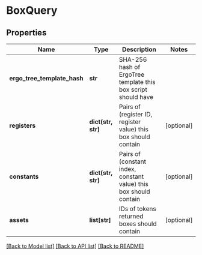# BoxQuery

## Properties
Name | Type | Description | Notes
------------ | ------------- | ------------- | -------------
**ergo_tree_template_hash** | **str** | SHA-256 hash of ErgoTree template this box script should have | 
**registers** | **dict(str, str)** | Pairs of (register ID, register value) this box should contain | [optional] 
**constants** | **dict(str, str)** | Pairs of (constant index, constant value) this box should contain | [optional] 
**assets** | **list[str]** | IDs of tokens returned boxes should contain | [optional] 

[[Back to Model list]](../README.md#documentation-for-models) [[Back to API list]](../README.md#documentation-for-api-endpoints) [[Back to README]](../README.md)

